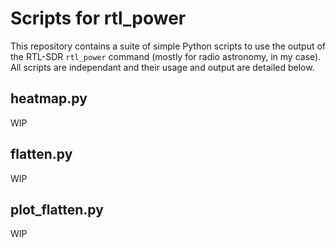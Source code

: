 # Scripts for rtl_power 

This repository contains a suite of simple Python scripts to use the output of the RTL-SDR `rtl_power` command (mostly for radio astronomy, in my case). All scripts are independant and their usage and output are detailed below.

## heatmap.py

WIP
<!-- Purpose:
Usage:
Output: -->

## flatten.py

WIP

## plot_flatten.py

WIP